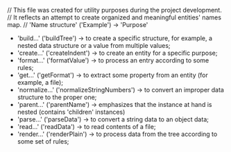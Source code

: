 // This file was created for utility purposes during the project development.
// It reflects an attempt to create organized and meaningful entities' names map.
// 'Name structure' ('Example') -> 'Purpose'
- 'build...' ('buildTree') -> to create a specific structure, for example, a nested data structure or a value from multiple values;
- 'create...' ('createIndent') -> to create an entity for a specific purpose;
- 'format...' ('formatValue') -> to process an entry according to some rules;
- 'get...' ('getFormat') -> to extract some property from an entity (for example, a file);
- 'normalize...' ('normalizeStringNumbers') -> to convert an improper data structure to the proper one;
- 'parent...' ('parentName') -> emphasizes that the instance at hand is nested (contains 'children' instances)  
- 'parse...' ('parseData') -> to convert a string data to an object data;
- 'read...' ('readData') -> to read contents of a file;
- 'render...' ('renderPlain') -> to process data from the tree according to some set of rules;

